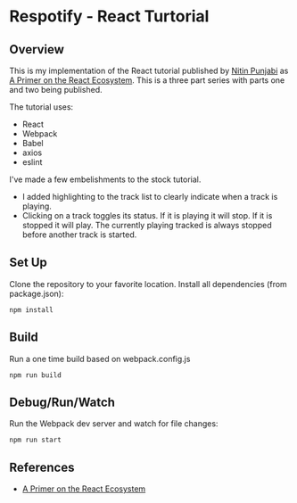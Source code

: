 # Respotify - React Turtorial

## Overview
This is my implementation of the React tutorial published by [Nitin Punjabi](http://patternhatch.com/author/nitin-punjabi/) as
[A Primer on the React Ecosystem](http://patternhatch.com/2016/07/06/a-primer-on-the-react-ecosystem-part-1-of-3/).
This is a three part series with parts one and two being published.

The tutorial uses:

- React
- Webpack
- Babel
- axios
- eslint

I've made a few embelishments to the stock tutorial.
- I added highlighting to the track list to clearly indicate when a track is playing.
- Clicking on a track toggles its status. If it is playing it will stop. If it is
stopped it will play. The currently playing tracked is always stopped before another
track is started.
## Set Up
Clone the repository to your favorite location. Install all dependencies (from package.json):

    npm install

## Build
Run a one time build based on webpack.config.js

    npm run build

## Debug/Run/Watch
Run the Webpack dev server and watch for file changes:

    npm run start

## References
- [A Primer on the React Ecosystem](http://patternhatch.com/2016/07/06/a-primer-on-the-react-ecosystem-part-1-of-3/)